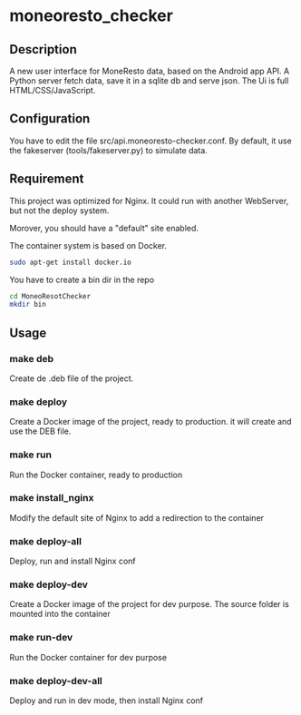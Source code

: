 # moneoresto_checker

## Description
A new user interface for MoneResto data, based on the Android app API. A Python server fetch data, save it in a sqlite db and serve json.
The Ui is full HTML/CSS/JavaScript.

## Configuration
You have to edit the file src/api.moneoresto-checker.conf. By default, it use the fakeserver (tools/fakeserver.py) to simulate data.

## Requirement
This project was optimized for Nginx. It could run with another WebServer, but not the deploy system.

Morover, you should have a "default" site enabled.

The container system is based on Docker.
```bash
sudo apt-get install docker.io
```

You have to create a bin dir in the repo
```bash
cd MoneoResotChecker
mkdir bin
```

## Usage

### make deb
Create de .deb file of the project.

### make deploy
Create a Docker image of the project, ready to production. it will create and use the DEB file.

### make run
Run the Docker container, ready to production

### make install_nginx
Modify the default site of Nginx to add a redirection to the container

### make deploy-all
Deploy, run and install Nginx conf

### make deploy-dev
Create a Docker image of the project for dev purpose. The source folder is mounted into the container

### make run-dev
Run the Docker container for dev purpose

### make deploy-dev-all
Deploy and run in dev mode, then install Nginx conf

